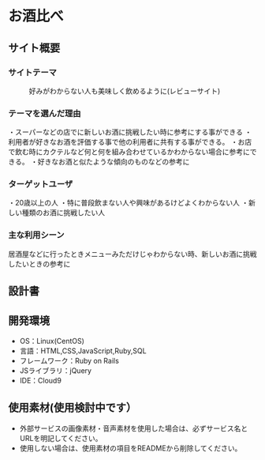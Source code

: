 # お酒比べ

## サイト概要
### サイトテーマ　
　　　好みがわからない人も美味しく飲めるように(レビューサイト)

### テーマを選んだ理由
 ・スーパーなどの店でに新しいお酒に挑戦したい時に参考にする事ができる
 ・利用者が好きなお酒を評価する事で他の利用者に共有する事ができる。
 ・お店で飲む時にカクテルなど何と何を組み合わせているかわからない場合に参考にできる。
 ・好きなお酒と似たような傾向のものなどの参考に
### ターゲットユーザ
 ・20歳以上の人
 ・特に普段飲まない人や興味があるけどよくわからない人
 ・新しい種類のお酒に挑戦したい人

### 主な利用シーン
居酒屋などに行ったときメニューみただけじゃわからない時、新しいお酒に挑戦したいときの参考に

## 設計書

## 開発環境
- OS：Linux(CentOS)
- 言語：HTML,CSS,JavaScript,Ruby,SQL
- フレームワーク：Ruby on Rails
- JSライブラリ：jQuery
- IDE：Cloud9

## 使用素材(使用検討中です）
- 外部サービスの画像素材・音声素材を使用した場合は、必ずサービス名とURLを明記してください。
- 使用しない場合は、使用素材の項目をREADMEから削除してください。